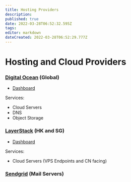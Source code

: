 ```yaml
---
title: Hosting Providers
description: 
published: true
date: 2022-03-28T06:52:32.595Z
tags: 
editor: markdown
dateCreated: 2022-03-28T06:52:29.777Z
---
```


# Hosting and Cloud Providers

### [Digital Ocean](https://digitalocean.com) (Global)

- [Dashboard](https://cloud.digitalocean.com/projects)

Services:

 - Cloud Servers
 - DNS
 - Object Storage  
 
   
 
 ### [LayerStack](https://www.layerstack.com/) (HK and SG)
 
 - [Dashboard](https://layerpanel.cloud/clientarea.php)
 
 Services: 
 
 - Cloud Servers (VPS Endpoints and CN facing)
 
   
 
 ### [Sendgrid](_) (Mail Servers)
 
 